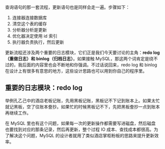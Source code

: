 查询语句的那一套流程，更新语句也是同样会走一遍。步骤如下：
1. 连接器连接数据库
2. 清空这个表的缓存
3. 分析器分析是更新
4. 优化器决定使用 id 索引
5. 执行器负责执行，然后更新

更新流程还涉及两个重要的日志模块，它们正是我们今天要讨论的主角：**redo log（重做日志）和 binlog（归档日志）**。如果接触 MySQL，那这两个词肯定是绕不过的，我后面的内容里也会不断地和你强调。不过话说回来，redo log 和 binlog 在设计上有很多有意思的地方，这些设计思路也可以用到你自己的程序里。

## 重要的日志模块：redo log

举例孔乙己中的酒店老板记账，先用黑板记账，黑板记不下记到账本上。如果太忙就记黑板，空了往账本誊抄。如果忙的时候黑板记不下，先把黑板誊抄一点到账本再继续工作。

在 MySQL 里也有这个问题，如果每一次的更新操作都需要写进磁盘，然后磁盘也要找到对应的那条记录，然后再更新，整个过程 IO 成本、查找成本都很高。为了解决这个问题，MySQL 的设计者就用了类似酒店掌柜粉板的思路来提升更新效率。

